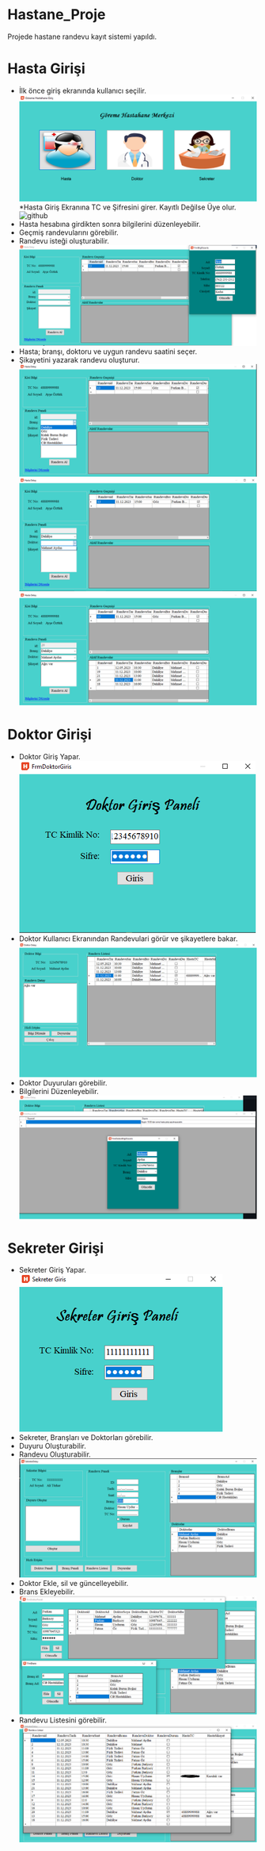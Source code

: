 # Hastane_Proje
Projede hastane randevu kayıt sistemi yapıldı.
# Hasta Girişi
* İlk önce giriş ekranında kullanıcı seçilir.
![github](Hastane_Giris.PNG)
*Hasta Giriş Ekranına TC ve Şifresini girer. Kayıtlı Değilse Üye olur.
![github](Hasta_Giriş_Paneli.PNG)
* Hasta hesabına girdikten sonra bilgilerini düzenleyebilir.
* Geçmiş randevularını görebilir.
* Randevu isteği oluşturabilir.
![github](Hasta_bilgiler.png)
* Hasta; branşı, doktoru ve uygun randevu saatini seçer.
* Şikayetini yazarak randevu oluşturur.
![github](Hasta_bilgiler1.png)
![github](Hasta_bilgiler2.PNG)
![github](Hasta_bilgier3.PNG)
# Doktor Girişi
* Doktor Giriş Yapar.                                
![image](Doktor_Giris.PNG)
* Doktor Kullanıcı Ekranından Randevulari görür ve şikayetlere bakar.
![image](doktor.detay.PNG)
* Doktor Duyuruları görebilir.
* Bilgilerini Düzenleyebilir.
![image](doktor_detay1.PNG)
# Sekreter Girişi
* Sekreter Giriş Yapar.                                 
![image](sekreter_giris_paneli.PNG)
* Sekreter, Branşları ve Doktorları görebilir.
* Duyuru Oluşturabilir.
* Randevu Oluşturabilir.
![image](sekreter_detay.PNG)
* Doktor Ekle, sil ve güncelleyebilir.
* Brans Ekleyebilir.
![image](sekreter_detay1.PNG)
* Randevu Listesini görebilir.
![image](randevu.PNG)


